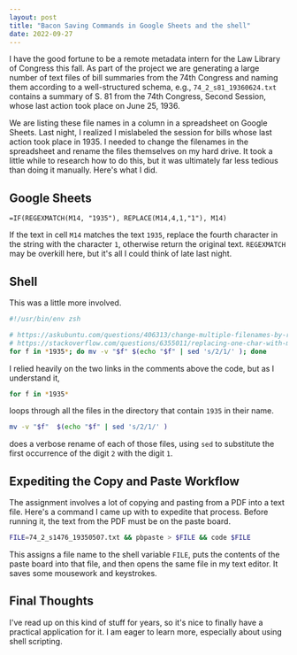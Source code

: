 ```yaml
---
layout: post
title: "Bacon Saving Commands in Google Sheets and the shell"
date: 2022-09-27
---
```


I have the good fortune to be a remote metadata intern for the Law Library of Congress this fall. As part of the project we are generating a large number of text files of bill summaries from the 74th Congress and naming them according to a well-structured schema, e.g., `74_2_s81_19360624.txt` contains a summary of S. 81 from the 74th Congress, Second Session, whose last action took place on June 25, 1936.

We are listing these file names in a column in a spreadsheet on Google Sheets. Last night, I realized I mislabeled the session for bills whose last action took place in 1935. I needed to change the filenames in the spreadsheet and rename the files themselves on my hard drive. It took a little while to research how to do this, but it was ultimately far less tedious than doing it manually. Here's what I did.

## Google Sheets

`=IF(REGEXMATCH(M14, "1935"), REPLACE(M14,4,1,"1"), M14)`

If the text in cell `M14` matches the text `1935`, replace the fourth character in the string with the character `1`, otherwise return the original text. `REGEXMATCH` may be overkill here, but it's all I could think of late last night.

## Shell

This was a little more involved.

```zsh
#!/usr/bin/env zsh

# https://askubuntu.com/questions/406313/change-multiple-filenames-by-replacing-a-character
# https://stackoverflow.com/questions/6355011/replacing-one-char-with-many-chars-with-using-tr
for f in *1935*; do mv -v "$f" $(echo "$f" | sed 's/2/1/' ); done
```

I relied heavily on the two links in the comments above the code, but as I understand it,

```zsh
for f in *1935*
```

loops through all the files in the directory that contain `1935` in their name.

```zsh
mv -v "$f"  $(echo "$f" | sed 's/2/1/' )
```

does a verbose rename of each of those files, using `sed` to substitute the first occurrence of the digit `2` with the digit `1`.

## Expediting the Copy and Paste Workflow

The assignment involves a lot of copying and pasting from a PDF into a text file. Here's a command I came up with to expedite that process. Before running it, the text from the PDF must be on the paste board.

```zsh
FILE=74_2_s1476_19350507.txt && pbpaste > $FILE && code $FILE
```

This assigns a file name to the shell variable `FILE`, puts the contents of the paste board into that file, and then opens the same file in my text editor. It saves some mousework and keystrokes.

## Final Thoughts

I've read up on this kind of stuff for years, so it's nice to finally have a practical application for it. I am eager to learn more, especially about using shell scripting.
